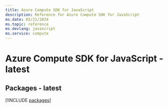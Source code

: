 ```yaml
---
title: Azure Compute SDK for JavaScript
description: Reference for Azure Compute SDK for JavaScript
ms.date: 03/21/2024
ms.topic: reference
ms.devlang: javascript
ms.service: compute
---
```

# Azure Compute SDK for JavaScript - latest
## Packages - latest
[!INCLUDE [packages](compute-index.md)]
